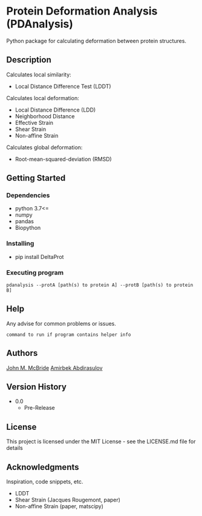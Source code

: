 # Protein Deformation Analysis (PDAnalysis)

Python package for calculating deformation between protein structures.

## Description

Calculates local similarity:
* Local Distance Difference Test (LDDT)

Calculates local deformation:
* Local Distance Difference (LDD)
* Neighborhood Distance
* Effective Strain
* Shear Strain
* Non-affine Strain

Calculates global deformation:
* Root-mean-squared-deviation (RMSD)


## Getting Started

### Dependencies

* python 3.7<=
* numpy
* pandas
* Biopython

### Installing

* pip install DeltaProt

### Executing program

```
pdanalysis --protA [path(s) to protein A] --protB [path(s) to protein B]
```

## Help

Any advise for common problems or issues.
```
command to run if program contains helper info
```

## Authors

[John M. McBride](https://github.com/jomimc)
[Amirbek Abdirasulov](https://github.com/amirbek)

## Version History

* 0.0
    * Pre-Release

## License

This project is licensed under the MIT License - see the LICENSE.md file for details

## Acknowledgments

Inspiration, code snippets, etc.
* LDDT
* Shear Strain (Jacques Rougemont, paper)
* Non-affine Strain (paper, matscipy)


